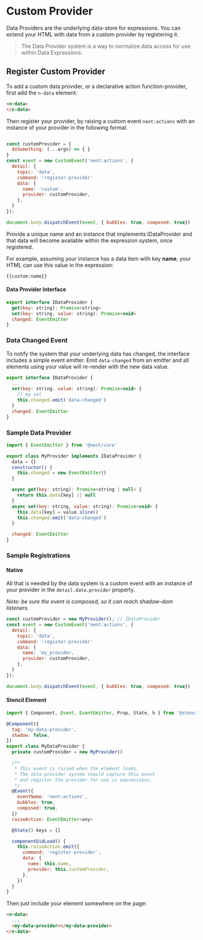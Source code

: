 # Custom Provider

Data Providers are the underlying data-store for expressions. You can extend your HTML with data from a custom provider by registering it.

> The Data Provider system is a way to normalize data access for use within Data Expressions.

## Register Custom Provider

To add a custom data provider, or a declarative action function-provider, first add the `n-data` element:

```html
<n-data>  
</n-data>
```


Then register your provider, by raising a custom event `nent:actions` with an instance of your provider in the following format.


```javascript

const customProvider = {
  doSomething: (...args) => { }
}
const event = new CustomEvent('nent:actions', {
  detail: {
    topic: 'data',
    command: 'register-provider'
    data: {
      name: 'custom',
      provider: customProvider,
    },
  }
});

document.body.dispatchEvent(event, { bubbles: true, composed: true})

```

Provide a unique name and an instance that implements IDataProvider and that data will become available within the expression system, once registered.

For example, assuming your instance has a data item with key **name**, your HTML can use this value in the expression: 

    {{custom:name}}

#### Data Provider Interface

```javascript
export interface IDataProvider {
  get(key: string): Promise<string>
  set(key: string, value: string): Promise<void>
  changed: EventEmitter
}
```

### Data Changed Event

To notify the system that your underlying data has changed, the interface includes a simple event emitter. Emit `data-changed` from an emitter and all elements using your value will re-render with the new data value.

```javascript
export interface IDataProvider {
  ...
  set(key: string, value: string): Promise<void> {
    // my set 
    this.changed.emit('data-changed')
  }
  changed: EventEmitter
}
```

### Sample Data Provider

```javascript
import { EventEmitter } from '@nent/core'

export class MyProvider implements IDataProvider {
  data = {}
  constructor() {
    this.changed = new EventEmitter()
  }

  async get(key: string): Promise<string | null> {
    return this.data[key] || null
  }
  async set(key: string, value: string): Promise<void> {
    this.data[key] = value.slice()
    this.changed.emit('data-changed')
  }

  changed: EventEmitter
}
```

### Sample Registrations

#### Native

All that is needed by the data system is a custom event with an instance of your provider in the `detail.data.provider` property. 

_Note: be sure the event is composed, so it can reach shadow-dom listeners._

```javascript
const customProvider = new MyProvider(); // IDataProvider
const event = new CustomEvent('nent:actions', {
  detail: {
    topic: 'data',
    command: 'register-provider'
    data: {
      name: 'my_provider,
      provider: customProvider,
    },
  }
});

document.body.dispatchEvent(event, { bubbles: true, composed: true})

```

#### Stencil Element

```javascript
import { Component, Event, EventEmitter, Prop, State, h } from '@stencil/core'

@Component({
  tag: 'my-data-provider',
  shadow: false,
})
export class MyDataProvider {
  private customProvider = new MyProvider()

  /**
   * This event is raised when the element loads.
   * The data-provider system should capture this event
   * and register the provider for use in expressions.
   */
  @Event({
    eventName: 'nent:actions',
    bubbles: true,
    composed: true,
  })
  raiseAction: EventEmitter<any>

  @State() keys = []

  componentDidLoad() {
    this.raiseAction.emit({
      command: 'register-provider',
      data: {
        name: this.name,
        provider: this.customProvider,
      },
    })
  }
}
```

Then just include your element somewhere on the page:

```html
<n-data>
  ...
  <my-data-provider></my-data-provider>
</n-data>
```

